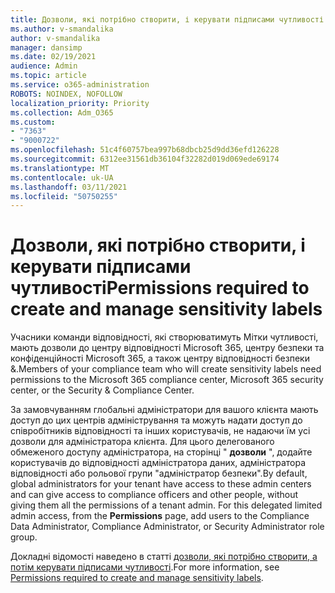 ```yaml
---
title: Дозволи, які потрібно створити, і керувати підписами чутливості
ms.author: v-smandalika
author: v-smandalika
manager: dansimp
ms.date: 02/19/2021
audience: Admin
ms.topic: article
ms.service: o365-administration
ROBOTS: NOINDEX, NOFOLLOW
localization_priority: Priority
ms.collection: Adm_O365
ms.custom:
- "7363"
- "9000722"
ms.openlocfilehash: 51c4f60757bea997b68dbcb25d9dd36efd126228
ms.sourcegitcommit: 6312ee31561db36104f32282d019d069ede69174
ms.translationtype: MT
ms.contentlocale: uk-UA
ms.lasthandoff: 03/11/2021
ms.locfileid: "50750255"
---
```

# <a name="permissions-required-to-create-and-manage-sensitivity-labels"></a><span data-ttu-id="91920-102">Дозволи, які потрібно створити, і керувати підписами чутливості</span><span class="sxs-lookup"><span data-stu-id="91920-102">Permissions required to create and manage sensitivity labels</span></span>

<span data-ttu-id="91920-103">Учасники команди відповідності, які створюватимуть Мітки чутливості, мають дозволи до центру відповідності Microsoft 365, центру безпеки та конфіденційності Microsoft 365, а також центру відповідності безпеки &.</span><span class="sxs-lookup"><span data-stu-id="91920-103">Members of your compliance team who will create sensitivity labels need permissions to the Microsoft 365 compliance center, Microsoft 365 security center, or the Security & Compliance Center.</span></span>

<span data-ttu-id="91920-104">За замовчуванням глобальні адміністратори для вашого клієнта мають доступ до цих центрів адміністрування та можуть надати доступ до співробітників відповідності та інших користувачів, не надаючи їм усі дозволи для адміністратора клієнта. Для цього делегованого обмеженого доступу адміністратора, на сторінці " **дозволи** ", додайте користувачів до відповідності адміністратора даних, адміністратора відповідності або рольової групи "адміністратор безпеки".</span><span class="sxs-lookup"><span data-stu-id="91920-104">By default, global administrators for your tenant have access to these admin centers and can give access to compliance officers and other people, without giving them all the permissions of a tenant admin. For this delegated limited admin access, from the **Permissions** page, add users to the Compliance Data Administrator, Compliance Administrator, or Security Administrator role group.</span></span>

<span data-ttu-id="91920-105">Докладні відомості наведено в статті [дозволи, які потрібно створити, а потім керувати підписами чутливості](https://docs.microsoft.com/microsoft-365/compliance/get-started-with-sensitivity-labels).</span><span class="sxs-lookup"><span data-stu-id="91920-105">For more information, see [Permissions required to create and manage sensitivity labels](https://docs.microsoft.com/microsoft-365/compliance/get-started-with-sensitivity-labels).</span></span>